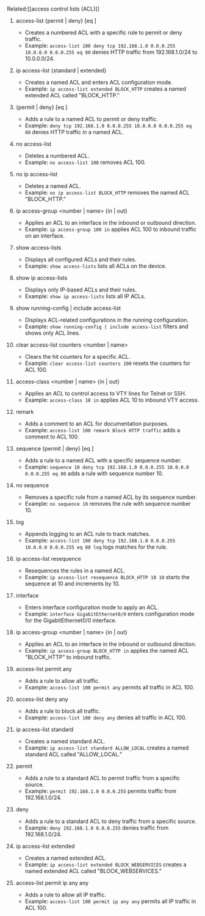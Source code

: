
Related:[[access control lists (ACL)]]


1. access-list <number> {permit | deny} <protocol> <source> <wildcard-mask> <destination> <wildcard-mask> [eq <port>]
   - Creates a numbered ACL with a specific rule to permit or deny traffic.
   - Example: `access-list 100 deny tcp 192.168.1.0 0.0.0.255 10.0.0.0 0.0.0.255 eq 80` denies HTTP traffic from 192.168.1.0/24 to 10.0.0.0/24.

2. ip access-list {standard | extended} <name>
   - Creates a named ACL and enters ACL configuration mode.
   - Example: `ip access-list extended BLOCK_HTTP` creates a named extended ACL called "BLOCK_HTTP."

3. {permit | deny} <protocol> <source> <wildcard-mask> <destination> <wildcard-mask> [eq <port>]
   - Adds a rule to a named ACL to permit or deny traffic.
   - Example: `deny tcp 192.168.1.0 0.0.0.255 10.0.0.0 0.0.0.255 eq 80` denies HTTP traffic in a named ACL.

4. no access-list <number>
   - Deletes a numbered ACL.
   - Example: `no access-list 100` removes ACL 100.

5. no ip access-list <name>
   - Deletes a named ACL.
   - Example: `no ip access-list BLOCK_HTTP` removes the named ACL "BLOCK_HTTP."

6. ip access-group <number | name> {in | out}
   - Applies an ACL to an interface in the inbound or outbound direction.
   - Example: `ip access-group 100 in` applies ACL 100 to inbound traffic on an interface.

7. show access-lists
   - Displays all configured ACLs and their rules.
   - Example: `show access-lists` lists all ACLs on the device.

8. show ip access-lists
   - Displays only IP-based ACLs and their rules.
   - Example: `show ip access-lists` lists all IP ACLs.

9. show running-config | include access-list
   - Displays ACL-related configurations in the running configuration.
   - Example: `show running-config | include access-list` filters and shows only ACL lines.

10. clear access-list counters <number | name>
    - Clears the hit counters for a specific ACL.
    - Example: `clear access-list counters 100` resets the counters for ACL 100.

11. access-class <number | name> {in | out}
    - Applies an ACL to control access to VTY lines for Telnet or SSH.
    - Example: `access-class 10 in` applies ACL 10 to inbound VTY access.

12. remark <text>
    - Adds a comment to an ACL for documentation purposes.
    - Example: `access-list 100 remark Block HTTP traffic` adds a comment to ACL 100.

13. sequence <number> {permit | deny} <protocol> <source> <wildcard-mask> <destination> <wildcard-mask> [eq <port>]
    - Adds a rule to a named ACL with a specific sequence number.
    - Example: `sequence 10 deny tcp 192.168.1.0 0.0.0.255 10.0.0.0 0.0.0.255 eq 80` adds a rule with sequence number 10.

14. no sequence <number>
    - Removes a specific rule from a named ACL by its sequence number.
    - Example: `no sequence 10` removes the rule with sequence number 10.

15. log
    - Appends logging to an ACL rule to track matches.
    - Example: `access-list 100 deny tcp 192.168.1.0 0.0.0.255 10.0.0.0 0.0.0.255 eq 80 log` logs matches for the rule.

16. ip access-list resequence <name> <starting-sequence> <increment>
    - Resequences the rules in a named ACL.
    - Example: `ip access-list resequence BLOCK_HTTP 10 10` starts the sequence at 10 and increments by 10.

17. interface <type> <number>
    - Enters interface configuration mode to apply an ACL.
    - Example: `interface GigabitEthernet0/0` enters configuration mode for the GigabitEthernet0/0 interface.

18. ip access-group <number | name> {in | out}
    - Applies an ACL to an interface in the inbound or outbound direction.
    - Example: `ip access-group BLOCK_HTTP in` applies the named ACL "BLOCK_HTTP" to inbound traffic.

19. access-list <number> permit any
    - Adds a rule to allow all traffic.
    - Example: `access-list 100 permit any` permits all traffic in ACL 100.

20. access-list <number> deny any
    - Adds a rule to block all traffic.
    - Example: `access-list 100 deny any` denies all traffic in ACL 100.

21. ip access-list standard <name>
    - Creates a named standard ACL.
    - Example: `ip access-list standard ALLOW_LOCAL` creates a named standard ACL called "ALLOW_LOCAL."

22. permit <source> <wildcard-mask>
    - Adds a rule to a standard ACL to permit traffic from a specific source.
    - Example: `permit 192.168.1.0 0.0.0.255` permits traffic from 192.168.1.0/24.

23. deny <source> <wildcard-mask>
    - Adds a rule to a standard ACL to deny traffic from a specific source.
    - Example: `deny 192.168.1.0 0.0.0.255` denies traffic from 192.168.1.0/24.

24. ip access-list extended <name>
    - Creates a named extended ACL.
    - Example: `ip access-list extended BLOCK_WEBSERVICES` creates a named extended ACL called "BLOCK_WEBSERVICES."

25. access-list <number> permit ip any any
    - Adds a rule to allow all IP traffic.
    - Example: `access-list 100 permit ip any any` permits all IP traffic in ACL 100.